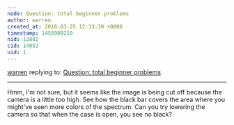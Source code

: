 ```yaml
---
node: Question: total beginner problems
author: warren
created_at: 2016-03-25 12:33:30 +0000
timestamp: 1458909210
nid: 12882
cid: 14052
uid: 1
---
```




[warren](../profile/warren) replying to: [Question: total beginner problems](../notes/viechdokter/03-24-2016/question-total-beginner-problems)

----
Hmm, I'm not sure, but it seems like the image is being cut off because the camera is a little too high. See how the black bar covers the area where you might've seen more colors of the spectrum. Can you try lowering the camera so that when the case is open, you see no black?